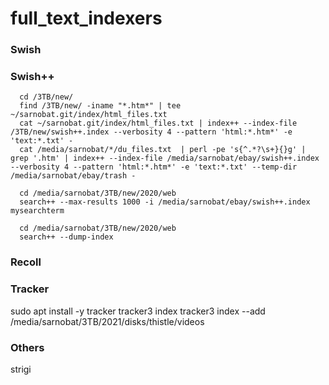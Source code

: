 # full_text_indexers

### Swish

### Swish++
```
  cd /3TB/new/
  find /3TB/new/ -iname "*.htm*" | tee ~/sarnobat.git/index/html_files.txt
  cat ~/sarnobat.git/index/html_files.txt | index++ --index-file /3TB/new/swish++.index --verbosity 4 --pattern 'html:*.htm*' -e 'text:*.txt' -
  cat /media/sarnobat/*/du_files.txt  | perl -pe 's{^.*?\s+}{}g' | grep '.htm' | index++ --index-file /media/sarnobat/ebay/swish++.index --verbosity 4 --pattern 'html:*.htm*' -e 'text:*.txt' --temp-dir /media/sarnobat/ebay/trash -
```

```
  cd /media/sarnobat/3TB/new/2020/web
  search++ --max-results 1000 -i /media/sarnobat/ebay/swish++.index mysearchterm
```

```
  cd /media/sarnobat/3TB/new/2020/web
  search++ --dump-index
```

### Recoll

### Tracker
  sudo apt install -y tracker
  tracker3 index
  tracker3 index --add /media/sarnobat/3TB/2021/disks/thistle/videos

### Others
strigi
